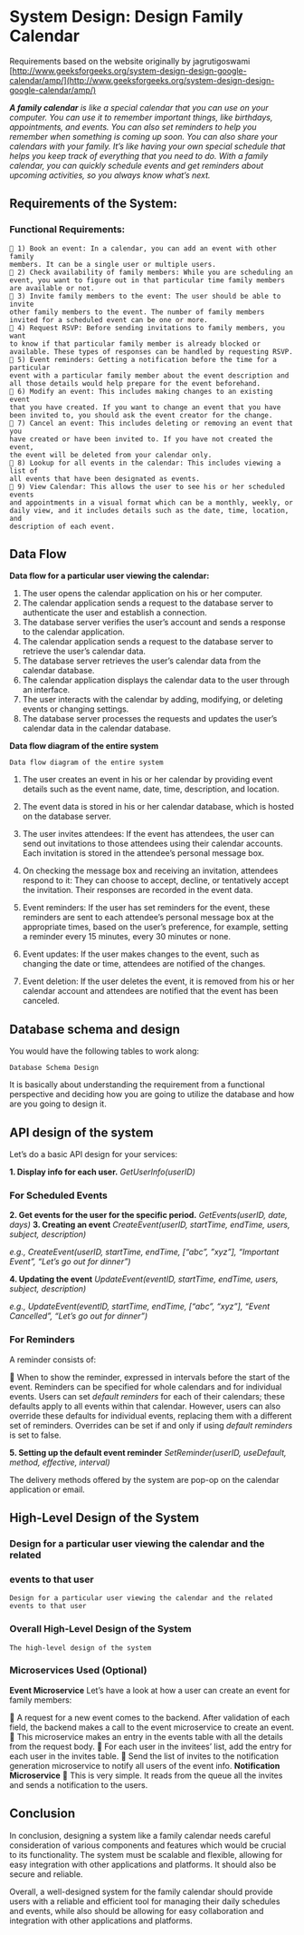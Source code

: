 # System Design: Design Family Calendar

Requirements based on the website originally by jagrutigoswami
[http://www.geeksforgeeks.org/system-design-design-google-calendar/amp/](http://www.geeksforgeeks.org/system-design-design-google-calendar/amp/)

**_A family calendar_** _is like a special calendar that you can use on your computer.
You can use it to remember important things, like birthdays, appointments, and
events. You can also set reminders to help you remember when something is coming
up soon. You can also share your calendars with your family. It’s like having your
own special schedule that helps you keep track of everything that you need to do.
With a family calendar, you can quickly schedule events and get reminders about
upcoming activities, so you always know what’s next._

## Requirements of the System:

### Functional Requirements:

```
 1) Book an event: In a calendar, you can add an event with other family
members. It can be a single user or multiple users.
 2) Check availability of family members: While you are scheduling an
event, you want to figure out in that particular time family members
are available or not.
 3) Invite family members to the event: The user should be able to invite
other family members to the event. The number of family members
invited for a scheduled event can be one or more.
 4) Request RSVP: Before sending invitations to family members, you want
to know if that particular family member is already blocked or
available. These types of responses can be handled by requesting RSVP.
 5) Event reminders: Getting a notification before the time for a particular
event with a particular family member about the event description and
all those details would help prepare for the event beforehand.
 6) Modify an event: This includes making changes to an existing event
that you have created. If you want to change an event that you have
been invited to, you should ask the event creator for the change.
 7) Cancel an event: This includes deleting or removing an event that you
have created or have been invited to. If you have not created the event,
the event will be deleted from your calendar only.
 8) Lookup for all events in the calendar: This includes viewing a list of
all events that have been designated as events.
 9) View Calendar: This allows the user to see his or her scheduled events
and appointments in a visual format which can be a monthly, weekly, or
daily view, and it includes details such as the date, time, location, and
description of each event.
```

## Data Flow

**Data flow for a particular user viewing the calendar:**

1. The user opens the calendar application on his or her computer.
2. The calendar application sends a request to the database server to
authenticate the user and establish a connection.
3. The database server verifies the user’s account and sends a response to the
calendar application.
4. The calendar application sends a request to the database server to retrieve the
user’s calendar data.
5. The database server retrieves the user’s calendar data from the calendar
database.
6. The calendar application displays the calendar data to the user through an
interface.
7. The user interacts with the calendar by adding, modifying, or deleting events
or changing settings.
8. The database server processes the requests and updates the user’s calendar
data in the calendar database.

**Data flow diagram of the entire system**

```
Data flow diagram of the entire system
```
1. The user creates an event in his or her calendar by providing event details such
as the event name, date, time, description, and location.


2. The event data is stored in his or her calendar database, which is hosted on the
database server.
3. The user invites attendees: If the event has attendees, the user can send out
invitations to those attendees using their calendar accounts. Each invitation is
stored in the attendee’s personal message box.
4. On checking the message box and receiving an invitation, attendees respond to
it: They can choose to accept, decline, or tentatively accept the invitation. Their
responses are recorded in the event data.
5. Event reminders: If the user has set reminders for the event, these reminders
are sent to each attendee’s personal message box at the appropriate times, based
on the user’s preference, for example, setting a reminder every 15 minutes, every
30 minutes or none.

6. Event updates: If the user makes changes to the event, such as changing the
date or time, attendees are notified of the changes.

7. Event deletion: If the user deletes the event, it is removed from his or her
calendar account and attendees are notified that the event has been canceled.

## Database schema and design

You would have the following tables to work along:

```
Database Schema Design
```

It is basically about understanding the requirement from a functional perspective
and deciding how you are going to utilize the database and how are you going to
design it.

## API design of the system

Let’s do a basic API design for your services:

**1. Display info for each user.**
_GetUserInfo(userID)_

### For Scheduled Events

**2. Get events for the user for the specific period.**
_GetEvents(userID, date, days)_
**3. Creating an event**
_CreateEvent(userID, startTime, endTime, users, subject, description)_

_e.g., CreateEvent(userID, startTime, endTime, [“abc”, ”xyz”], “Important Event”,
“Let’s go out for dinner”)_

**4. Updating the event**
_UpdateEvent(eventID, startTime, endTime, users, subject, description)_

_e.g., UpdateEvent(eventID, startTime, endTime, [“abc”, “xyz”], “Event Cancelled”,
“Let’s go out for dinner”)_

### For Reminders

A reminder consists of:

 When to show the reminder, expressed in intervals before the start of the
event.
Reminders can be specified for whole calendars and for individual events. Users
can set _default reminders_ for each of their calendars; these defaults apply to all
events within that calendar. However, users can also override these defaults for
individual events, replacing them with a different set of reminders. Overrides can
be set if and only if using _default reminders_ is set to false.

**5. Setting up the default event reminder**
_SetReminder(userID, useDefault, method, effective, interval)_

The delivery methods offered by the system are pop-op on the calendar
application or email.


## High-Level Design of the System

### Design for a particular user viewing the calendar and the related

### events to that user

```
Design for a particular user viewing the calendar and the related events to that user
```
### Overall High-Level Design of the System

```
The high-level design of the system
```

### Microservices Used (Optional)

**Event Microservice**
Let’s have a look at how a user can create an event for family members:

 A request for a new event comes to the backend. After validation of
each field, the backend makes a call to the event microservice to create
an event.
 This microservice makes an entry in the events table with all the details
from the request body.
 For each user in the invitees’ list, add the entry for each user in the
invites table.
 Send the list of invites to the notification generation microservice to
notify all users of the event info.
**Notification Microservice**
 This is very simple. It reads from the queue all the invites and sends a
notification to the users.

## Conclusion

In conclusion, designing a system like a family calendar needs careful
consideration of various components and features which would be crucial to its
functionality. The system must be scalable and flexible, allowing for easy
integration with other applications and platforms. It should also be secure and
reliable.

Overall, a well-designed system for the family calendar should provide users with
a reliable and efficient tool for managing their daily schedules and events, while
also should be allowing for easy collaboration and integration with other
applications and platforms.


